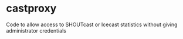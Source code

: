 # castproxy
Code to allow access to SHOUTcast or Icecast statistics without giving administrator credentials
